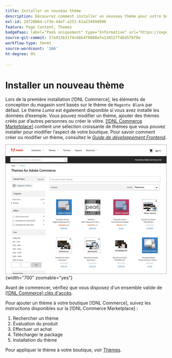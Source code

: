 ```yaml
---
title: Installer un nouveau thème
description: Découvrez comment installer un nouveau thème pour votre boutique Adobe Commerce ou Magento Open Source.
exl-id: 28728064-cf3e-44ef-a251-61a23499d096
feature: Page Content, Themes
badgePaas: label="PaaS uniquement" type="Informative" url="https://experienceleague.adobe.com/en/docs/commerce/user-guides/product-solutions" tooltip="S’applique uniquement aux projets Adobe Commerce on Cloud (infrastructure PaaS gérée par Adobe) et aux projets On-premise."
source-git-commit: 57a913b21f4cbbb4f0800afe13012ff46d578f8e
workflow-type: tm+mt
source-wordcount: '166'
ht-degree: 0%

---
```


# Installer un nouveau thème

Lors de la première installation [!DNL Commerce], les éléments de conception du magasin sont basés sur le thème de `Magento Blank` par défaut. Le thème _Luma_ est également disponible si vous avez installé les données d’exemple. Vous pouvez modifier un thème, ajouter des thèmes créés par d’autres personnes ou créer le vôtre. [[!DNL Commerce Marketplace]](../getting-started/commerce-marketplace.md) contient une sélection croissante de thèmes que vous pouvez installer pour modifier l’aspect de votre boutique. Pour savoir comment créer ou modifier un thème, consultez le [_Guide de développement Frontend_](https://developer.adobe.com/commerce/frontend-core/guide/).

![[!DNL Commerce Marketplace]](./assets/marketplace-themes.png){width="700" zoomable="yes"}

Avant de commencer, vérifiez que vous disposez d&#39;un ensemble valide de [[!DNL Commerce] clés d&#39;accès](https://experienceleague.adobe.com/docs/commerce-operations/installation-guide/prerequisites/authentication-keys.html).

Pour ajouter un thème à votre boutique [!DNL Commerce], suivez les instructions disponibles sur la [!DNL Commerce Marketplace] :

1. Rechercher un thème
1. Évaluation du produit
1. Effectuer un achat
1. Télécharger le package
1. Installation du thème

Pour appliquer le thème à votre boutique, voir [Thèmes](themes.md).
